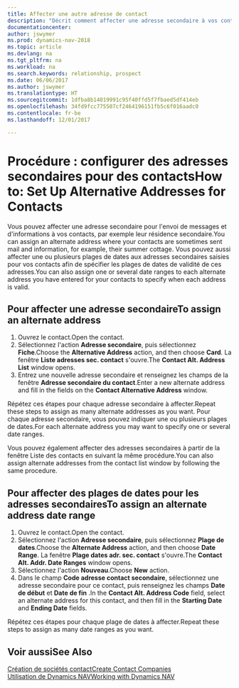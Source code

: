 ```yaml
---
title: Affecter une autre adresse de contact
description: "Décrit comment affecter une adresse secondaire à vos contacts ou prospects, où ils reçoivent parfois des informations."
documentationcenter: 
author: jswymer
ms.prod: dynamics-nav-2018
ms.topic: article
ms.devlang: na
ms.tgt_pltfrm: na
ms.workload: na
ms.search.keywords: relationship, prospect
ms.date: 06/06/2017
ms.author: jswymer
ms.translationtype: HT
ms.sourcegitcommit: 1dfba8b14019991c95f40ffd5f7fbaed5df414eb
ms.openlocfilehash: 34fd9fcc775507cf2464196151fb5c6f016aadc0
ms.contentlocale: fr-be
ms.lasthandoff: 12/01/2017

---
```

# <a name="how-to-set-up-alternative-addresses-for-contacts"></a><span data-ttu-id="0223c-103">Procédure : configurer des adresses secondaires pour des contacts</span><span class="sxs-lookup"><span data-stu-id="0223c-103">How to: Set Up Alternative Addresses for Contacts</span></span>
<span data-ttu-id="0223c-104">Vous pouvez affecter une adresse secondaire pour l'envoi de messages et d'informations à vos contacts, par exemple leur résidence secondaire.</span><span class="sxs-lookup"><span data-stu-id="0223c-104">You can assign an alternate address where your contacts are sometimes sent mail and information, for example, their summer cottage.</span></span> <span data-ttu-id="0223c-105">Vous pouvez aussi affecter une ou plusieurs plages de dates aux adresses secondaires saisies pour vos contacts afin de spécifier les plages de dates de validité de ces adresses.</span><span class="sxs-lookup"><span data-stu-id="0223c-105">You can also assign one or several date ranges to each alternate address you have entered for your contacts to specify when each address is valid.</span></span>

## <a name="to-assign-an-alternate-address"></a><span data-ttu-id="0223c-106">Pour affecter une adresse secondaire</span><span class="sxs-lookup"><span data-stu-id="0223c-106">To assign an alternate address</span></span>
1. <span data-ttu-id="0223c-107">Ouvrez le contact.</span><span class="sxs-lookup"><span data-stu-id="0223c-107">Open the contact.</span></span>
2. <span data-ttu-id="0223c-108">Sélectionnez l'action **Adresse secondaire**, puis sélectionnez **Fiche**.</span><span class="sxs-lookup"><span data-stu-id="0223c-108">Choose the **Alternative Address** action, and then choose **Card**.</span></span> <span data-ttu-id="0223c-109">La fenêtre **Liste adresses sec. contact** s'ouvre.</span><span class="sxs-lookup"><span data-stu-id="0223c-109">The **Contact Alt. Address List** window opens.</span></span>
3. <span data-ttu-id="0223c-110">Entrez une nouvelle adresse secondaire et renseignez les champs de la fenêtre **Adresse secondaire du contact**.</span><span class="sxs-lookup"><span data-stu-id="0223c-110">Enter a new alternate address and fill in the fields on the **Contact Alternative Address** window.</span></span>

<span data-ttu-id="0223c-111">Répétez ces étapes pour chaque adresse secondaire à affecter.</span><span class="sxs-lookup"><span data-stu-id="0223c-111">Repeat these steps to assign as many alternate addresses as you want.</span></span> <span data-ttu-id="0223c-112">Pour chaque adresse secondaire, vous pouvez indiquer une ou plusieurs plages de dates.</span><span class="sxs-lookup"><span data-stu-id="0223c-112">For each alternate address you may want to specify one or several date ranges.</span></span>

<span data-ttu-id="0223c-113">Vous pouvez également affecter des adresses secondaires à partir de la fenêtre Liste des contacts en suivant la même procédure.</span><span class="sxs-lookup"><span data-stu-id="0223c-113">You can also assign alternate addresses from the contact list window by following the same procedure.</span></span>

## <a name="to-assign-an-alternate-address-date-range"></a><span data-ttu-id="0223c-114">Pour affecter des plages de dates pour les adresses secondaires</span><span class="sxs-lookup"><span data-stu-id="0223c-114">To assign an alternate address date range</span></span>
1. <span data-ttu-id="0223c-115">Ouvrez le contact.</span><span class="sxs-lookup"><span data-stu-id="0223c-115">Open the contact.</span></span>
2. <span data-ttu-id="0223c-116">Sélectionnez l'action **Adresse secondaire**, puis sélectionnez **Plage de dates**.</span><span class="sxs-lookup"><span data-stu-id="0223c-116">Choose the **Alternate Address** action, and then choose **Date Range**.</span></span> <span data-ttu-id="0223c-117">La fenêtre **Plage dates adr. sec. contact** s'ouvre.</span><span class="sxs-lookup"><span data-stu-id="0223c-117">The **Contact Alt. Addr. Date Ranges** window opens.</span></span>
3. <span data-ttu-id="0223c-118">Sélectionnez l'action **Nouveau**.</span><span class="sxs-lookup"><span data-stu-id="0223c-118">Choose **New** action.</span></span>
4. <span data-ttu-id="0223c-119">Dans le champ **Code adresse contact secondaire**, sélectionnez une adresse secondaire pour ce contact, puis renseignez les champs **Date de début** et **Date de fin** .</span><span class="sxs-lookup"><span data-stu-id="0223c-119">In the **Contact Alt. Address Code** field, select an alternate address for this contact, and then fill in the **Starting Date** and **Ending Date** fields.</span></span>

<span data-ttu-id="0223c-120">Répétez ces étapes pour chaque plage de dates à affecter.</span><span class="sxs-lookup"><span data-stu-id="0223c-120">Repeat these steps to assign as many date ranges as you want.</span></span>

## <a name="see-also"></a><span data-ttu-id="0223c-121">Voir aussi</span><span class="sxs-lookup"><span data-stu-id="0223c-121">See Also</span></span>
[<span data-ttu-id="0223c-122">Création de sociétés contact</span><span class="sxs-lookup"><span data-stu-id="0223c-122">Create Contact Companies</span></span>](marketing-create-contact-companies.md)  
[<span data-ttu-id="0223c-123">Utilisation de Dynamics NAV</span><span class="sxs-lookup"><span data-stu-id="0223c-123">Working with Dynamics NAV</span></span>](ui-work-product.md)

